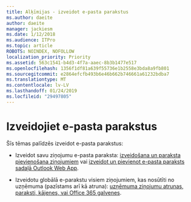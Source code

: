 ```yaml
---
title: Alķīmijas - izveidot e-pasta parakstus
ms.author: daeite
author: daeite
manager: jackiesm
ms.date: 1/12/2018
ms.audience: ITPro
ms.topic: article
ROBOTS: NOINDEX, NOFOLLOW
localization_priority: Priority
ms.assetid: 563c1541-b4d3-4f7a-aaec-8b3b1477e517
ms.openlocfilehash: 1356f1df81a639f55736e1b2558e3bda8a9fb801
ms.sourcegitcommit: e2864efcfb493b6e46b662b746661a61232bdba7
ms.translationtype: MT
ms.contentlocale: lv-LV
ms.lasthandoff: 01/24/2019
ms.locfileid: "29497805"
---
```

# <a name="create-email-signatures"></a>Izveidojiet e-pasta parakstus

Šīs tēmas palīdzēs izveidot e-pasta parakstus:
  
- Izveidot savu ziņojumu e-pasta paraksta: [izveidošana un paraksta pievienošana ziņojumiem](https://support.office.com/article/8ee5d4f4-68fd-464a-a1c1-0e1c80bb27f2.aspx) vai [izveidot un pievienot e-pasta paraksts sadaļā Outlook Web App](https://support.office.com/article/0f230564-11b9-4239-83de-f10cbe4dfdfc.aspx).
    
- Izveidotu globālā e-parakstu visiem ziņojumiem, kas nosūtīti no uzņēmuma (pazīstams arī kā atruna): [uzņēmuma ziņojumu atrunas, paraksti, kājenes, vai Office 365 galvenes](https://go.microsoft.com/fwlink/p/?linkid=391096).
    

